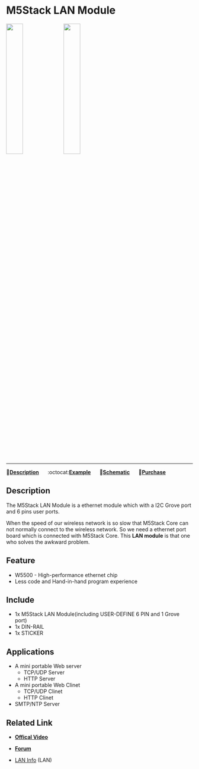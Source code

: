 # M5Stack LAN Module

<img src="assets/img/product_pics/module/module_lan_01.png" width="30%" height="30%"> <img src="assets/img/product_pics/module/module_lan_02.png" width="30%" height="30%">

***

:memo:**[Description](#Description)**&nbsp;&nbsp;&nbsp;&nbsp;&nbsp;&nbsp;:octocat:**[Example](#Example)**&nbsp;&nbsp;&nbsp;&nbsp;&nbsp;&nbsp;:electric_plug:**[Schematic](#Schematic)**&nbsp;&nbsp;&nbsp;&nbsp;&nbsp;&nbsp;🛒**[Purchase](https://www.aliexpress.com/store/product/M5Stack-New-Arrival-LAN-Module-with-W5500-Chip-LanProto-Ethernet-convert-Network-Module-Microcontroller-for-Arduino/3226069_32904089417.html)**

## Description

The M5Stack LAN Module is a ethernet module which with a I2C Grove port and 6 pins user ports.

When the speed of our wireless network is so slow that M5Stack Core can not normally connect to the wireless network.
So we need a ethernet port board which is connected with M5Stack Core. This **LAN module** is that one who solves the awkward problem.


## Feature

- W5500 - High-performance ethernet chip
- Less code and Hand-in-hand program experience

## Include

-  1x M5Stack LAN Module(including USER-DEFINE 6 PIN and 1 Grove port)
-  1x DIN-RAIL
-  1x STICKER

## Applications

- A mini portable Web server
  + TCP/UDP Server
  + HTTP Server
- A mini portable Web Clinet
  + TCP/UDP Clinet
  + HTTP Clinet
- SMTP/NTP Server

## Related Link

- **[Offical Video](https://www.youtube.com/channel/UCozgFVglWYQXbvTmGyS739w)**

- **[Forum](http://forum.m5stack.com/)**

-  [LAN Info](https://www.u-blox.com/zh/product/neo-m8-series) (LAN)
